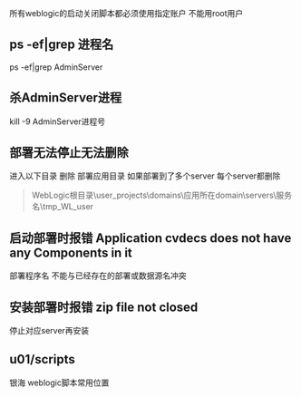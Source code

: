 所有weblogic的启动关闭脚本都必须使用指定账户 不能用root用户

## ps -ef|grep 进程名
ps -ef|grep AdminServer

## 杀AdminServer进程

kill -9 AdminServer进程号

## 部署无法停止无法删除

进入以下目录 删除 部署应用目录 如果部署到了多个server 每个server都删除

> WebLogic根目录\user_projects\domains\应用所在domain\servers\服务名\tmp\_WL_user

## 启动部署时报错 Application cvdecs does not have any Components in it
部署程序名 不能与已经存在的部署或数据源名冲突

## 安装部署时报错 zip file not closed
停止对应server再安装

## u01/scripts

银海 weblogic脚本常用位置